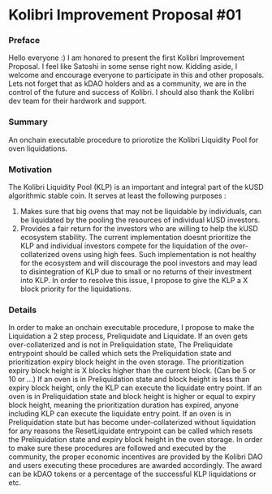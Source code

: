 # Kolibri Improvement Proposal #01

### Preface
Hello everyone :)
I am honored to present the first Kolibri Improvement Proposal. I feel like Satoshi in some sense right now.
Kidding aside, I welcome and encourage everyone to participate in this and other proposals.
Lets not forget that as kDAO holders and as a community, we are in the control of the future and success of Kolibri.
I should also thank the Kolibri dev team for their hardwork and support.

### Summary
An onchain executable procedure to priorotize the Kolibri Liquidity Pool for oven liquidations.

### Motivation
The Kolibri Liquidity Pool (KLP) is an important and integral part of the kUSD algorithmic stable coin.
It serves at least the following purposes :
1. Makes sure that big ovens that may not be liquidable by individuals, can be liquidated by the pooling the resources of individual kUSD investors.
2. Provides a fair return for the investors who are willing to help the kUSD ecosystem stability.
The current implementation doesnt prioritize the KLP and individual investors compete for the liquidation of the over-collaterized ovens using high fees.
Such implementation is not healthy for the ecosystem and will discourage the pool investors and may lead to disintegration of KLP due to small or no returns of their investment into KLP.
In order to resolve this issue, I propose to give the KLP a X block priority for the liquidations.

### Details
In order to make an onchain executable procedure, I propose to make the Liquidation a 2 step process, Preliquidate and Liquidate.
If an oven gets over-collaterized and is not in Preliquidation state, The Preliquidate entrypoint should be called which sets the Preliquidation state and prioritization expiry block height in the oven storage.
The prioritization expiry block height is X blocks higher than the current block. (Can be 5 or 10 or ...)
If an oven is in Preliquidation state and block height is less than expiry block height, only the KLP can execute the liquidate entry point.
If an oven is in Preliquidation state and block height is higher or equal to expiry block height, meaning the prioritization duration has expired, anyone including KLP can execute the liquidate entry point.
If an oven is in Preliquidation state but has become under-collaterized without liquidation for any reasons the ResetLiquidate entrypoint can be called which resets the Preliquidation state and expiry block height in the oven storage.
In order to make sure these procedures are followed and executed by the community, the proper economic incentives are provided by the Kolibri DAO and users executing these procedures are awarded accordingly.
The award can be kDAO tokens or a percentage of the successful KLP liquidations or etc.
